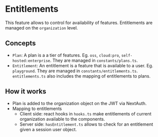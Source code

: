 # Entitlements

This feature allows to control for availability of features. Entitlements are managed on the `organization` level.

## Concepts

- `Plan`: A plan is a a tier of features. Eg. `oss`, `cloud:pro`, `self-hosted:enterprise`. They are managed in `constants/plans.ts`.
- `Entitlement`: An entitlement is a feature that is available to a user. Eg. `playground`. They are managed in `constants/entitlements.ts`. `entitlements.ts` also includes the mapping of entitlements to plans.

## How it works

- Plan is added to the organization object on the JWT via NextAuth.
- Mapping to entitlements
  - Client side: react hooks in `hooks.ts` make entitlements of current organization available to the components.
  - Server side: `hasEntitlement.ts` allows to check for an entitlement given a session user object.
